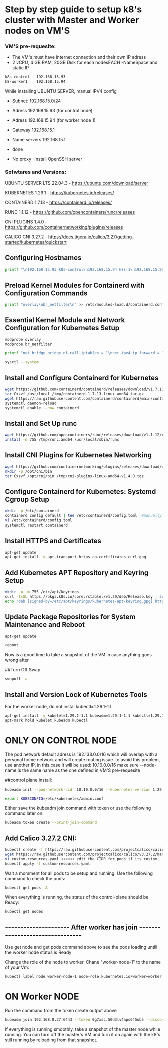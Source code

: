 # Step by step guide to setup k8's cluster with Master and Worker nodes on VM'S

### VM'S pre-requesite:
- The VM's must have internet connection and their own IP adress
- 2 vCPU, 4 GB RAM, 20GB Disk for each nodesEACH
-NameSpace and static IP
```sh
k8s-control   192.168.15.93
k8-worker1    192.168.15.94
```
While installing UBUNTU SERVER, manual IPV4 config
- Subnet: 192.168.15.0/24
- Adress 192.168.15.93 (for control node)
- Adress 192.168.15.94 (for worker node 1)
- Gateway 192.168.15.1
- Name servers 192.168.15.1
- done

- No proxy
-Install OpenSSH server

### Sofwtares and Versions:
UBUNTU SERVER LTS 22.04.3 - https://ubuntu.com/download/server

KUBERNETES 1.29.1         - https://kubernetes.io/releases/

CONTAINERD 1.7.13         - https://containerd.io/releases/

RUNC 1.1.12               - https://github.com/opencontainers/runc/releases

CNI PLUGINS 1.4.0         - https://github.com/containernetworking/plugins/releases

CALICO CNI 3.27.2         - https://docs.tigera.io/calico/3.27/getting-started/kubernetes/quickstart

## Configuring Hostnames
```sh
printf "\n192.168.15.93 k8s-control\n192.168.15.94 k8s-1\n192.168.15.95 k8s-1\n\n" >> /etc/hosts
```
## Preload Kernel Modules for Containerd with Configuration Commands
```sh
printf "overlay\nbr_netfilter\n" >> /etc/modules-load.d/containerd.conf
```

## Essential Kernel Module and Network Configuration for Kubernetes Setup
```sh
modprobe overlay
modprobe br_netfilter

printf "net.bridge.bridge-nf-call-iptables = 1\nnet.ipv4.ip_forward = 1\nnet.bridge.bridge-nf-call-ip6tables = 1\n" >> /etc/sysctl.d/99-kubernetes-cri.conf

sysctl --system
```

## Install and Configure Containerd for Kubernetes
```sh
wget https://github.com/containerd/containerd/releases/download/v1.7.13/containerd-1.7.13-linux-amd64.tar.gz -P /tmp/
tar Cxzvf /usr/local /tmp/containerd-1.7.13-linux-amd64.tar.gz
wget https://raw.githubusercontent.com/containerd/containerd/main/containerd.service -P /etc/systemd/system/
systemctl daemon-reload
systemctl enable --now containerd
```

## Install and Set Up runc
```sh
wget https://github.com/opencontainers/runc/releases/download/v1.1.12/runc.amd64 -P /tmp/
install -m 755 /tmp/runc.amd64 /usr/local/sbin/runc
```

## Install CNI Plugins for Kubernetes Networking
```sh
wget https://github.com/containernetworking/plugins/releases/download/v1.4.0/cni-plugins-linux-amd64-v1.4.0.tgz -P /tmp/
mkdir -p /opt/cni/bin
tar Cxzvf /opt/cni/bin /tmp/cni-plugins-linux-amd64-v1.4.0.tgz
```

## Configure Containerd for Kubernetes: Systemd Cgroup Setup
```sh
mkdir -p /etc/containerd
containerd config default | tee /etc/containerd/config.toml  #manually edit and change SystemdCgroup to true (not systemd_cgroup)
vi /etc/containerd/config.toml
systemctl restart containerd
```

## Install HTTPS and Certificates
```sh
apt-get update
apt-get install -y apt-transport-https ca-certificates curl gpg
```

## Add Kubernetes APT Repository and Keyring Setup
```sh
mkdir -p -m 755 /etc/apt/keyrings
curl -fsSL https://pkgs.k8s.io/core:/stable:/v1.29/deb/Release.key | sudo gpg --dearmor -o /etc/apt/keyrings/kubernetes-apt-keyring.gpg
echo 'deb [signed-by=/etc/apt/keyrings/kubernetes-apt-keyring.gpg] https://pkgs.k8s.io/core:/stable:/v1.29/deb/ /' | sudo tee /etc/apt/sources.list.d/kubernetes.list
```

## Update Package Repositories for System Maintenance and Reboot
```sh
apt-get update

reboot
```
Now is a good time to take a snapshot of the VM in case anything goes wrong after

##Turn Off Swap 
```sh
swapoff -a
```

## Install and Version Lock of Kubernetes Tools
For the worker node, do not instal kubectl=1.29.1-1.1

```sh
apt-get install -y kubelet=1.29.1-1.1 kubeadm=1.29.1-1.1 kubectl=1.29.1-1.1
apt-mark hold kubelet kubeadm kubectl
```


# ONLY ON CONTROL NODE
The pod network default adress is 192.138.0.0/16 which will overlap with a personal home network and will create routing issue.
to avoid this problem, use another IP, in this case it will be used: 10.10.0.0/16
make sure --node-name is the same name as the one defined in VM'S pre-requesite

##control plane install:
```sh
kubeadm init --pod-network-cidr 10.10.0.0/16 --kubernetes-version 1.29.1 --node-name k8s-control

export KUBECONFIG=/etc/kubernetes/admin.conf 
```
Either save the kubeadm join command with token or use the following command later on:
```sh
kubeadm token create --print-join-command
```

## Add Calico 3.27.2 CNI: 
```sh
kubectl create -f https://raw.githubusercontent.com/projectcalico/calico/v3.27.2/manifests/tigera-operator.yaml
wget https://raw.githubusercontent.com/projectcalico/calico/v3.27.2/manifests/custom-resources.yaml
vi custom-resources.yaml <<<<<< edit the CIDR for pods if its custom
kubectl apply -f custom-resources.yaml
```

Wait a momment for all pods to be setup and running.
Use the following command to check the pods:
```sh
kubectl get pods -A
```

When everything is running, the status of the control-plane should be Ready:
```sh
kubectl get nodes
```

## --------------------- After worker has join --------------------------------

Use get node and get pods command above to see the pods loading untill the worker node status is Ready

Change the role of the node to worker. Chane "worker-node-1" to the name of your Vm:

```sh
kubectl label node worker-node-1 node-role.kubernetes.io/worker=worker
```

# ON Worker NODE
Run the command from the token create output above
```sh
kubeadm join 192.168.0.27:6443 --token 0g7xsc.50d3lv4aps645ub5 --discovery-token-ca-cert-hash sha256:33da70046c2b6972731c6d33dc83036f3f8a50dfa51137743a4cf8f816ad899e
```
If everything is running smoothly, take a snapshot of the master node while running. You can turn off the master's VM and turn it on again with the k8's still running by reloading from that snapshot.
